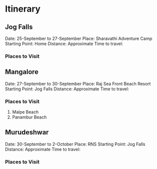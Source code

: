 # Itinerary
## Jog Falls
Date: 25-September to 27-September
Place: Sharavathi Adventure Camp
Starting Point: Home
Distance: 
Approximate Time to travel:
### Places to Visit

## Mangalore
Date: 27-September to 30-September
Place: Raj Sea Front Beach Resort
Starting Point: Jog Falls
Distance:
Approximate Time to travel:
### Places to Visit
1. Malpe Beach
2. Panambur Beach

## Murudeshwar
Date: 30-September to 2-October
Place: RNS 
Starting Point: Jog Falls
Distance:
Approximate Time to travel:
### Places to Visit